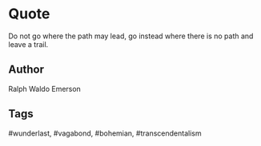 # Quote

Do not go where the path may lead, go instead where there is no path and leave a trail.

## Author

Ralph Waldo Emerson

## Tags

#wunderlast, #vagabond, #bohemian, #transcendentalism
